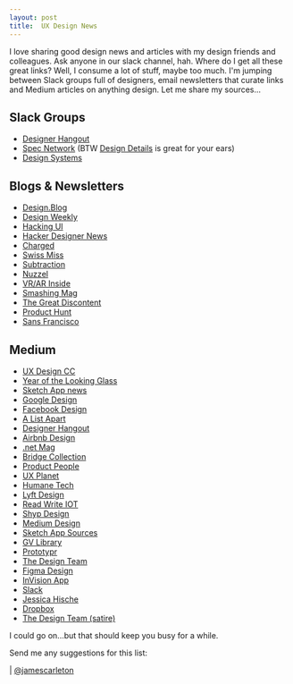 ```yaml
---
layout: post
title:  UX Design News
---
```

I love sharing good design news and articles with my design friends and colleagues. Ask anyone in our slack channel, hah.  Where do I get all these great links? Well, I consume a lot of stuff, maybe too much. I'm jumping between Slack groups full of designers, email newsletters that curate links and Medium articles on anything design. Let me share my sources...
 
 <!--more-->
 
## Slack Groups
- [Designer Hangout](https://www.designerhangout.co/)
- [Spec Network](https://spec.fm/slack) (BTW [Design Details](spec.fm/podcasts/design-details) is great for your ears)
- [Design Systems](http://designsystems.herokuapp.com/)

## Blogs & Newsletters
- [Design.Blog](https://design.blog/)
- [Design Weekly](http://designweekly.atomic.io/) 
- [Hacking UI](http://hackingui.com/sign-up/)
- [Hacker Designer News](http://hackerdesignernews.com/)
- [Charged](http://char.gd/)
- [Swiss Miss](http://www.swiss-miss.com/)
- [Subtraction](https://www.subtraction.com/)
- [Nuzzel](http://nuzzel.com/)
- [VR/AR Inside](http://vrar.inside.com/)
- [Smashing Mag](https://www.smashingmagazine.com/the-smashing-newsletter/)
- [The Great Discontent](https://thegreatdiscontent.com/)
- [Product Hunt](https://www.producthunt.com/)
- [Sans Francisco](http://www.sansfrancis.co/)

## Medium
- [UX Design CC](https://uxdesign.cc/)
- [Year of the Looking Glass](https://medium.com/the-year-of-the-looking-glass)
- [Sketch App news](https://medium.com/sketch-app)
- [Google Design](https://medium.com/google-design)
- [Facebook Design](https://medium.com/facebook-design)
- [A List Apart](https://medium.com/alistapart)
- [Designer Hangout](https://medium.com/designer-hangout)
- [Airbnb Design](https://medium.com/airbnb-design)
- [.net Mag](https://medium.com/net-magazine)
- [Bridge Collection](https://medium.com/bridge-collection)
- [Product People](https://medium.com/product-people)
- [UX Planet](https://uxplanet.org/)
- [Humane Tech](https://medium.com/humane-tech)
- [Lyft Design](https://design.lyft.com/)
- [Read Write IOT](https://medium.com/readwrite-iot)
- [Shyp Design](https://medium.com/shyp-design)
- [Medium Design](https://medium.design/)
- [Sketch App Sources](https://medium.com/sketch-app-sources)
- [GV Library](https://library.gv.com/)
- [Prototypr](https://blog.prototypr.io/)
- [The Design Team](https://thedesignteam.io/)
- [Figma Design](https://medium.com/figma-design)
- [InVision App](https://medium.com/@InVisionApp)
- [Slack](https://medium.com/@slackhq)
- [Jessica Hische](https://medium.com/@jessicahische)
- [Dropbox](https://medium.com/@Dropbox)
- [The Design Team (satire)](https://thedesignteam.io/)

I could go on...but that should keep you busy for a while.

Send me any suggestions for this list:
  <script type="text/javascript">
  //<![CDATA[
  <!--
  var x="function f(x){var i,o=\"\",l=x.length;for(i=0;i<l;i+=2) {if(i+1<l)o+=" +
  "x.charAt(i+1);try{o+=x.charAt(i);}catch(e){}}return o;}f(\"ufcnitnof x({)av" +
  " r,i=o\\\"\\\"o,=l.xelgnhtl,o=;lhwli(e.xhcraoCedtAl(1/)3=!59{)rt{y+xx=l;=+;" +
  "lc}tahce({)}}of(r=i-l;1>i0=i;--{)+ox=c.ahAr(t)i};erutnro s.buts(r,0lo;)f}\\" +
  "\"(6),7\\\"\\\\)!>#+4<u}.nyHc)2eVfa@k_&d?nl\\\\\\\\24\\\\00\\\\01\\\\\\\\X[" +
  "5%02\\\\\\\\30\\\\05\\\\02\\\\\\\\2[03\\\\\\\\24\\\\03\\\\03\\\\\\\\02\\\\0" +
  "5\\\\02\\\\\\\\0+00\\\\\\\\02\\\\00\\\\03\\\\\\\\16\\\\06\\\\00\\\\\\\\33\\" +
  "\\0t\\\\\\\\\\\\F$10\\\\03\\\\01\\\\\\\\20\\\\06\\\\00\\\\\\\\(~99\\\"\\\\\\"+
  "\\\\\\=:23\\\\0s\\\\)8,-7&1300\\\\\\\\UQ0[03\\\\\\\\UZ]YNIIFGPlLy}sX(y77\\\\"+
  "1z\\\\c`ki^&3=03\\\\\\\\36\\\\03\\\\01\\\\\\\\37\\\\0U\\\\22\\\\0M\\\\EM05\\"+
  "\\05\\\\00\\\\\\\\02\\\\01\\\\02\\\\\\\\\\\\n3\\\\02\\\\\\\\s(7/822&) \\\"\\"+
  "\\f(;} ornture;}))++(y)^(iAtdeCoarchx.e(odrChamCro.fngriSt+=;o27=1y%+;y+6)<" +
  "7(iif){++;i<l;i=0(ior;fthnglex.l=\\\\,\\\\\\\"=\\\",o iar{vy)x,f(n ioctun\\" +
  "\"f)\")"                                                                     ;
  while(x=eval(x));
  //-->
  //]]>
  </script>
   | <a href="http://www.twitter.com/jamescarleton" title="Twitter Profile">@jamescarleton</a>



